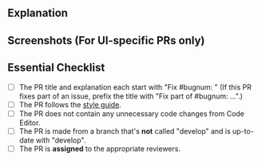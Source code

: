 <!-- READ ME FIRST: Please fill in the explanation section below and check off every point from the Essential Checklist! -->
## Explanation
<!--
  - Explain what your PR does. If this PR fixes an existing bug, please include
  - "Fixes #bugnum:" in the explanation so that GitHub can auto-close the issue
  - when this PR is merged.
  -->

## Screenshots (For UI-specific PRs only)
<!-- Delete these section if this PR does not include UI-related changes. -->

## Essential Checklist
<!-- Please tick the relevant boxes by putting an "x" in them. -->
- [ ] The PR title and explanation each start with "Fix #bugnum: " (If this PR fixes part of an issue, prefix the title with "Fix part of #bugnum: ...".)
- [ ] The PR follows the [style guide](https://github.com/oppia/oppia-android/wiki/Coding-style-guide).
- [ ] The PR does not contain any unnecessary code changes from Code Editor.
- [ ] The PR is made from a branch that's **not** called "develop" and is up-to-date with "develop".
- [ ] The PR is **assigned** to the appropriate reviewers.
